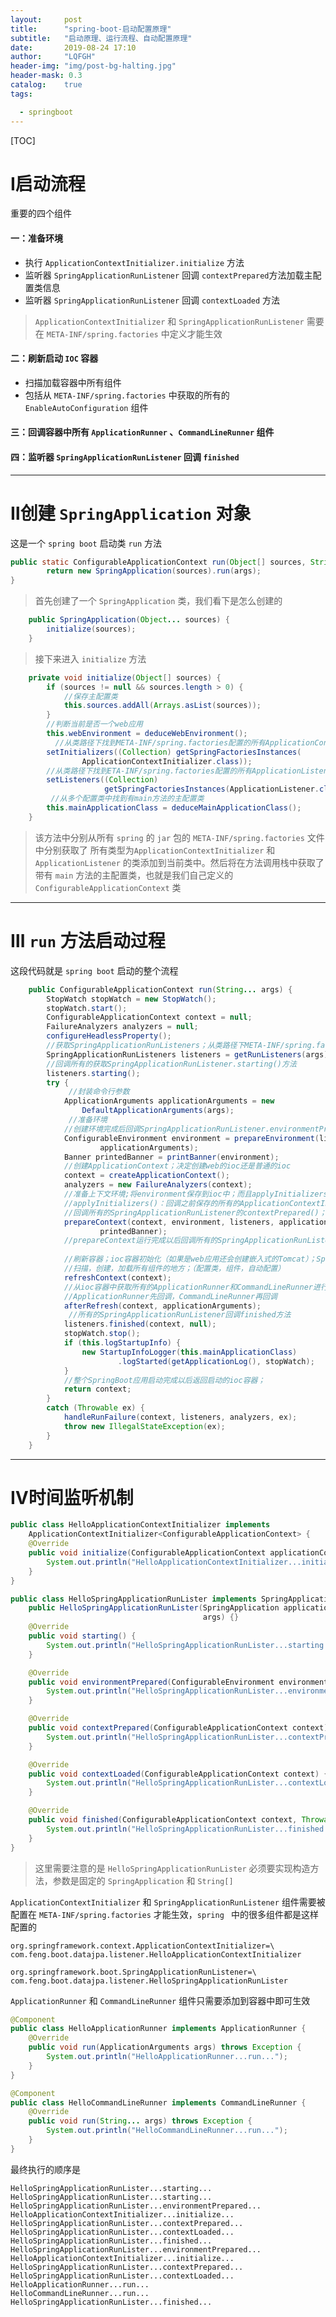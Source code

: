 ```yaml
---
layout:     post
title:      "spring-boot-启动配置原理"
subtitle:   "启动原理、运行流程、自动配置原理"
date:       2019-08-24 17:10
author:     "LQFGH"
header-img: "img/post-bg-halting.jpg"
header-mask: 0.3
catalog:    true
tags:

  - springboot
---
```






[TOC]



# Ⅰ启动流程

重要的四个组件

#### 一：准备环境

- 执行 `ApplicationContextInitializer.initialize` 方法
- 监听器 `SpringApplicationRunListener` 回调 `contextPrepared`方法加载主配置类信息
- 监听器 `SpringApplicationRunListener` 回调  `contextLoaded` 方法

> `ApplicationContextInitializer` 和  `SpringApplicationRunListener`  需要在 `META-INF/spring.factories` 中定义才能生效

#### 二：刷新启动 `IOC` 容器 

- 扫描加载容器中所有组件
- 包括从 `META-INF/spring.factories` 中获取的所有的 `EnableAutoConfiguration` 组件

#### 三：回调容器中所有 `ApplicationRunner` 、`CommandLineRunner` 组件

#### 四：监听器 `SpringApplicationRunListener` 回调 `finished`

------



# Ⅱ创建 `SpringApplication` 对象



这是一个 `spring boot` 启动类 `run` 方法

```java
public static ConfigurableApplicationContext run(Object[] sources, String[] args) {
		return new SpringApplication(sources).run(args);
}
```

> 首先创建了一个 `SpringApplication` 类，我们看下是怎么创建的



```java
	public SpringApplication(Object... sources) {
		initialize(sources);
	}
```

> 接下来进入 `initialize` 方法



```java
	private void initialize(Object[] sources) {
		if (sources != null && sources.length > 0) {
            //保存主配置类
			this.sources.addAll(Arrays.asList(sources));
		}
        //判断当前是否一个web应用
		this.webEnvironment = deduceWebEnvironment();
          //从类路径下找到META-INF/spring.factories配置的所有ApplicationContextInitializer；然后保存起来
		setInitializers((Collection) getSpringFactoriesInstances(
				ApplicationContextInitializer.class));
		//从类路径下找到ETA-INF/spring.factories配置的所有ApplicationListener
        setListeners((Collection)
                     getSpringFactoriesInstances(ApplicationListener.class));
         //从多个配置类中找到有main方法的主配置类
		this.mainApplicationClass = deduceMainApplicationClass();
	}
```

> 该方法中分别从所有 `spring` 的 `jar` 包的 `META-INF/spring.factories` 文件中分别获取了 所有类型为`ApplicationContextInitializer` 和 `ApplicationListener` 的类添加到当前类中。然后将在方法调用栈中获取了 带有 `main` 方法的主配置类，也就是我们自己定义的 `ConfigurableApplicationContext` 类

------



# Ⅲ `run` 方法启动过程

这段代码就是 `spring boot` 启动的整个流程

```java
	public ConfigurableApplicationContext run(String... args) {
		StopWatch stopWatch = new StopWatch();
		stopWatch.start();
		ConfigurableApplicationContext context = null;
		FailureAnalyzers analyzers = null;
		configureHeadlessProperty();
        //获取SpringApplicationRunListeners；从类路径下META-INF/spring.factories
		SpringApplicationRunListeners listeners = getRunListeners(args);
        //回调所有的获取SpringApplicationRunListener.starting()方法
		listeners.starting();
		try {
             //封装命令行参数
			ApplicationArguments applicationArguments = new
                DefaultApplicationArguments(args);
             //准备环境
            //创建环境完成后回调SpringApplicationRunListener.environmentPrepared()；表示环境准备完成
			ConfigurableEnvironment environment = prepareEnvironment(listeners,
					applicationArguments);
			Banner printedBanner = printBanner(environment);
            //创建ApplicationContext；决定创建web的ioc还是普通的ioc
			context = createApplicationContext();
			analyzers = new FailureAnalyzers(context);
            //准备上下文环境;将environment保存到ioc中；而且applyInitializers()；
       		//applyInitializers()：回调之前保存的所有的ApplicationContextInitializer的				initialize方法
      		//回调所有的SpringApplicationRunListener的contextPrepared()；
			prepareContext(context, environment, listeners, applicationArguments,
					printedBanner);
            //prepareContext运行完成以后回调所有的SpringApplicationRunListener的					contextLoaded（）；
            
            //刷新容器；ioc容器初始化（如果是web应用还会创建嵌入式的Tomcat）；Spring注解版
       		//扫描，创建，加载所有组件的地方；（配置类，组件，自动配置）
			refreshContext(context);
            //从ioc容器中获取所有的ApplicationRunner和CommandLineRunner进行回调
       		//ApplicationRunner先回调，CommandLineRunner再回调
			afterRefresh(context, applicationArguments);
             //所有的SpringApplicationRunListener回调finished方法
			listeners.finished(context, null);
			stopWatch.stop();
			if (this.logStartupInfo) {
				new StartupInfoLogger(this.mainApplicationClass)
						.logStarted(getApplicationLog(), stopWatch);
			}
            //整个SpringBoot应用启动完成以后返回启动的ioc容器；
			return context;
		}
		catch (Throwable ex) {
			handleRunFailure(context, listeners, analyzers, ex);
			throw new IllegalStateException(ex);
		}
	}
```

------



# Ⅳ时间监听机制



```java
public class HelloApplicationContextInitializer implements
    ApplicationContextInitializer<ConfigurableApplicationContext> {
    @Override
    public void initialize(ConfigurableApplicationContext applicationContext) {
        System.out.println("HelloApplicationContextInitializer...initialize...");
    }
}
```



```java
public class HelloSpringApplicationRunLister implements SpringApplicationRunListener {   
    public HelloSpringApplicationRunLister(SpringApplication application, String[]
                                           args) {}
    @Override
    public void starting() {
        System.out.println("HelloSpringApplicationRunLister...starting...");
    }

    @Override
    public void environmentPrepared(ConfigurableEnvironment environment) {
        System.out.println("HelloSpringApplicationRunLister...environmentPrepared...");
    }

    @Override
    public void contextPrepared(ConfigurableApplicationContext context) {
        System.out.println("HelloSpringApplicationRunLister...contextPrepared...");
    }

    @Override
    public void contextLoaded(ConfigurableApplicationContext context) {
        System.out.println("HelloSpringApplicationRunLister...contextLoaded...");
    }

    @Override
    public void finished(ConfigurableApplicationContext context, Throwable exception) {
        System.out.println("HelloSpringApplicationRunLister...finished...");
    }
}
```

> 这里需要注意的是 `HelloSpringApplicationRunLister` 必须要实现构造方法，参数是固定的 `SpringApplication` 和  `String[]`



`ApplicationContextInitializer` 和 `SpringApplicationRunListener` 组件需要被配置在 `META-INF/spring.factories` 才能生效，`spring ` 中的很多组件都是这样配置的

```properties
org.springframework.context.ApplicationContextInitializer=\
com.feng.boot.datajpa.listener.HelloApplicationContextInitializer

org.springframework.boot.SpringApplicationRunListener=\
com.feng.boot.datajpa.listener.HelloSpringApplicationRunLister
```



`ApplicationRunner` 和 `CommandLineRunner` 组件只需要添加到容器中即可生效

```java
@Component
public class HelloApplicationRunner implements ApplicationRunner {
    @Override
    public void run(ApplicationArguments args) throws Exception {
        System.out.println("HelloApplicationRunner...run...");
    }
}
```

```java
@Component
public class HelloCommandLineRunner implements CommandLineRunner {
    @Override
    public void run(String... args) throws Exception {
        System.out.println("HelloCommandLineRunner...run...");
    }
}
```



最终执行的顺序是

```properties
HelloSpringApplicationRunLister...starting...
HelloSpringApplicationRunLister...starting...
HelloSpringApplicationRunLister...environmentPrepared...
HelloApplicationContextInitializer...initialize...
HelloSpringApplicationRunLister...contextPrepared...
HelloSpringApplicationRunLister...contextLoaded...
HelloSpringApplicationRunLister...finished...
HelloSpringApplicationRunLister...environmentPrepared...
HelloApplicationContextInitializer...initialize...
HelloSpringApplicationRunLister...contextPrepared...
HelloSpringApplicationRunLister...contextLoaded...
HelloApplicationRunner...run...
HelloCommandLineRunner...run...
HelloSpringApplicationRunLister...finished...
```

